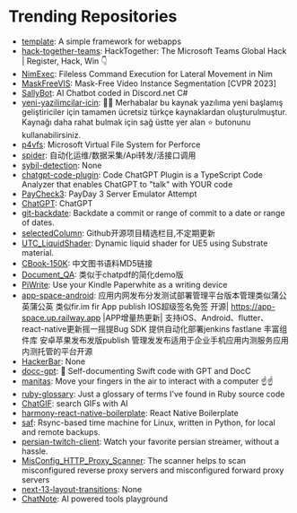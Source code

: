 # Trending Repositories

- [template](https://github.com/retrohacker/template): A simple framework for webapps
- [hack-together-teams](https://github.com/microsoft/hack-together-teams): HackTogether: The Microsoft Teams Global Hack | Register, Hack, Win 👇
- [NimExec](https://github.com/frkngksl/NimExec): Fileless Command Execution for Lateral Movement in Nim
- [MaskFreeVIS](https://github.com/SysCV/MaskFreeVIS): Mask-Free Video Instance Segmentation [CVPR 2023]
- [SallyBot](https://github.com/DeSinc/SallyBot): AI Chatbot coded in Discord.net C#
- [yeni-yazilimcilar-icin](https://github.com/alicangunduz/yeni-yazilimcilar-icin): 👋🏻  Merhabalar bu kaynak yazılıma yeni başlamış geliştiriciler için tamamen ücretsiz türkçe kaynaklardan oluşturulmuştur. Kaynağı daha rahat bulmak için sağ üstte yer alan ⭐ butonunu kullanabilirsiniz. 
- [p4vfs](https://github.com/microsoft/p4vfs): Microsoft Virtual File System for Perforce
- [spider](https://github.com/Yac87300/spider): 自动化运维/数据采集/Api转发/活接口调用
- [sybil-detection](https://github.com/ArbitrumFoundation/sybil-detection): None
- [chatgpt-code-plugin](https://github.com/kesor/chatgpt-code-plugin): Code ChatGPT Plugin is a TypeScript Code Analyzer that enables ChatGPT to "talk" with YOUR code
- [PayCheck3](https://github.com/SlejmUr/PayCheck3): PayDay 3 Server Emulator Attempt
- [ChatGPT](https://github.com/EthanForAi/ChatGPT): ChatGPT
- [git-backdate](https://github.com/rixx/git-backdate): Backdate a commit or range of commit to a date or range of dates.
- [selectedColumn](https://github.com/OpenGithubs/selectedColumn): Github开源项目精选栏目,不定期更新
- [UTC_LiquidShader](https://github.com/UniversalToolCompiler/UTC_LiquidShader): Dynamic liquid shader for UE5 using Substrate material.
- [CBook-150K](https://github.com/FudanNLPLAB/CBook-150K): 中文图书语料MD5链接
- [Document_QA](https://github.com/fierceX/Document_QA): 类似于chatpdf的简化demo版
- [PiWrite](https://github.com/rberenguel/PiWrite): Use your Kindle Paperwhite as a writing device
- [app-space-android](https://github.com/appspa/app-space-android): 应用内网发布分发测试部署管理平台版本管理类似蒲公英蒲公英 类似fir.im fir App publish IOS超级签名免签 开源| https://app-space.up.railway.app |APP增量热更新| 支持iOS、Android、flutter、 react-native更新摇一摇提Bug SDK 提供自动化部署jenkins fastlane 丰富组件库 安卓苹果发布发版publish 管理发发布适用于企业手机应用内测服务应用内测托管的平台开源
- [HackerBar](https://github.com/HackerBar-Sec/HackerBar): None
- [docc-gpt](https://github.com/gonzalonunez/docc-gpt): 🧹 Self-documenting Swift code with GPT and DocC
- [manitas](https://github.com/nacmartin/manitas): Move your fingers in the air to interact with a computer ☝️☝️
- [ruby-glossary](https://github.com/tenderlove/ruby-glossary): Just a glossary of terms I've found in Ruby source code
- [ChatGIF](https://github.com/hellovigoss/ChatGIF): search GIFs with AI
- [harmony-react-native-boilerplate](https://github.com/harmony-framework/harmony-react-native-boilerplate): React Native Boilerplate
- [saf](https://github.com/dusanx/saf): Rsync-based time machine for Linux, written in Python, for local and remote backups.
- [persian-twitch-client](https://github.com/alikhalilifar/persian-twitch-client): Watch your favorite persian streamer, without a hassle.
- [MisConfig_HTTP_Proxy_Scanner](https://github.com/lijiejie/MisConfig_HTTP_Proxy_Scanner): The scanner helps to scan misconfigured reverse proxy servers and misconfigured forward proxy servers
- [next-13-layout-transitions](https://github.com/lmatteis/next-13-layout-transitions): None
- [ChatNote](https://github.com/OpenSourceDavy/ChatNote): AI powered tools playground
